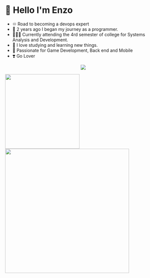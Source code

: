 # 🤗 Hello I'm Enzo
- ♾️ Road to becoming a devops expert
- 🤠 2 years ago I began my journey as a programmer.
- 🧑🏼‍💻 Currently attending the 4rd semester of college for Systems Analysis and Development.
- 🤯 I love studying and learning new things.
- 🤩 Passionate for Game Development, Back end and Mobile
- ❣️ Go Lover

<p align="center">
  <a href="https://skillicons.dev">
    <img src="https://skillicons.dev/icons?i=go,docker,kubernetes,terraform,grafana"/>
  </a>
</p>

<div>
  <a href="https://github.com/YlanzeY">
  <img  height=240 src="https://github-readme-stats.vercel.app/api?username=YlanzinhoY&show_icons=true&theme=radical&include_all_commits=true&count_private=true"/>
  <img  height=400 src="https://github-readme-stats.vercel.app/api/top-langs/?username=YlanzinhoY&langs_count=6&theme=radical"/>
</div>
<div>

